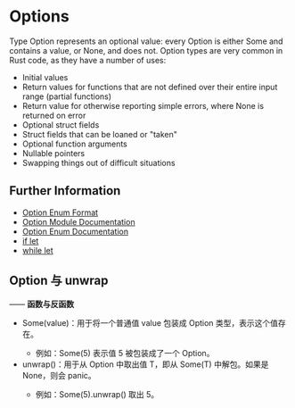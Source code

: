 # Options

Type Option represents an optional value: every Option is either Some and contains a value, or None, and does not.
Option types are very common in Rust code, as they have a number of uses:

- Initial values
- Return values for functions that are not defined over their entire input range (partial functions)
- Return value for otherwise reporting simple errors, where None is returned on error
- Optional struct fields
- Struct fields that can be loaned or "taken"
- Optional function arguments
- Nullable pointers
- Swapping things out of difficult situations

## Further Information

- [Option Enum Format](https://doc.rust-lang.org/book/ch10-01-syntax.html#in-enum-definitions)
- [Option Module Documentation](https://doc.rust-lang.org/std/option/)
- [Option Enum Documentation](https://doc.rust-lang.org/std/option/enum.Option.html)
- [if let](https://doc.rust-lang.org/rust-by-example/flow_control/if_let.html)
- [while let](https://doc.rust-lang.org/rust-by-example/flow_control/while_let.html)


## Option 与 unwrap 

—— **函数与反函数**

- Some(value)：用于将一个普通值 value 包装成 Option<T> 类型，表示这个值存在。
    - 例如：Some(5) 表示值 5 被包装成了一个 Option<i32>。
- unwrap()：用于从 Option<T> 中取出值 T，即从 Some(T) 中解包。如果是 None，则会 panic。
  - 例如：Some(5).unwrap() 取出 5。